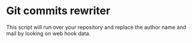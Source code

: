 # Git commits rewriter
This script will run over your repository and replace the author name
and mail by looking on web hook data.

 
